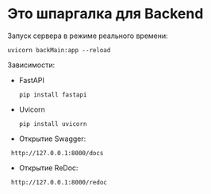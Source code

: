 # Это шпаргалка для Backend

Запуск сервера в режиме реального времени:

```
uvicorn backMain:app --reload
```

Зависимости:

* FastAPI

  ```
  pip install fastapi
  ```
* Uvicorn

  ```
  pip install uvicorn
  ```
* Открытие Swagger:

```
 http://127.0.0.1:8000/docs
```

* Открытие ReDoc:

```
 http://127.0.0.1:8000/redoc
```
